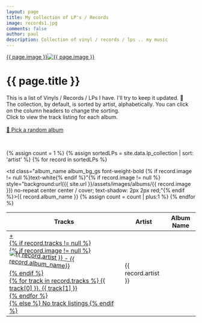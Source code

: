 ```yaml
---
layout: page
title: My collection of LP's / Records
image: records1.jpg
comments: false
author: paul
description: Collection of vinyl / records / lps .. my music
---
```

<div class="row w-100 rounded border bg-white d-print-none">
 <a href="javascript:;" data-image="{{ site.url }}{{ site.thumbnails }}{{ page.image }}" rel="lightbox" class="col-md-3 featuredImage m-0 p-0" style="background: url('{{ site.url }}{{ site.thumbnails }}{{ page.image }}') no-repeat center top / cover" >{{ page.image }}<img class="d-none d-print-block" src="{{ site.url }}{{ site.thumbnails }}{{ page.image }}" alt="{{ page.image }}" title="{{ page.image }}" /></a>
 <div class="col-md-9" >
<h1>{{ page.title }}</h1>
<p>
This is a list of Vinyls / Records / LPs I have. I'll try to keep it updated. 🤣<br />
The collection, by default, is sorted by artist, alphabetically. You can click on the column headers to change the sorting. <br />
Click to view the track listing for each album.<br /><br />
<a href="#!" id="randomAlbumSelection" class="btn btn-primary btn-lg" role="button" title="" style="display: inline;">🔎 Pick a random album</a>
<!-- track listing's received from https://www.discogs.com/ -->
</p>
 </div>
</div>
<p>&nbsp; </p>


<div class="row bg-white rounded w-100 p-3 shadow-sm border">
    <div class="col-md-12">
<table id="lp_collection" class="display responsive w-100">
<thead>
    <tr>
        <th>Tracks</th>
        <th>Artist</th>
        <th>Album Name</th>
    </tr>
</thead>

{% assign count = 1 %}
{% assign sortedLPs = site.data.lp_collection | sort: 'artist' %}
{% for record in sortedLPs %}
    <tr id="{{ count  }}" data-bs-toggle="tooltip" title="Show track listing {{ record.artist }} - {{ record.album_name}}" data-bs-placement="bottom" class="ablum_entry" rel="tracklisting">
        <td class="details-control"><a href="javascript:;" class="show_tracks" rel="tracklisting" title="Show tracks for: {{ record.artist }} - {{ record.album_name}} " data-bs-toggle="tooltip" data-bs-placement="bottom">+<div class="tracks">{% if record.tracks != null %}
        <div class="row">
            <div class="col-md-6 trext-sm-center text-md-right pb-5">
                {% if record.image != null %}
                <img src="{{ site.url }}/assets/images/albums/{{ record.image }}" alt="{{ record.artist }} - {{ record.album_name}}" class="shadow-lg rounded float-end"  style="transform:rotate(5deg)" />
                {% endif %}
            </div>
            <div class="col-md-6">
        {% for track in record.tracks %}
        {{ track[0] }}. {{ track[1] }} <br />
        {% endfor %}
            </div>
        </div>
        {% else %}
        No track listings
        {% endif %}</div></a></td>
        <td class="sorting_1">{{ record.artist }}</td>
        <td class="album_name album_bg_gs font-weight-bold {% if record.image != null %}text-white{% endif %}"{% if record.image != null %} style="background:url({{ site.url }}/assets/images/albums/{{ record.image }}) no-repeat center center / cover; text-shadow: 2px 2px red;"{% endif %}>{{ record.album_name }}</td>
    </tr>
    {% assign count = count | plus:1 %}
{% endfor %}
</table>
    </div>
</div>
